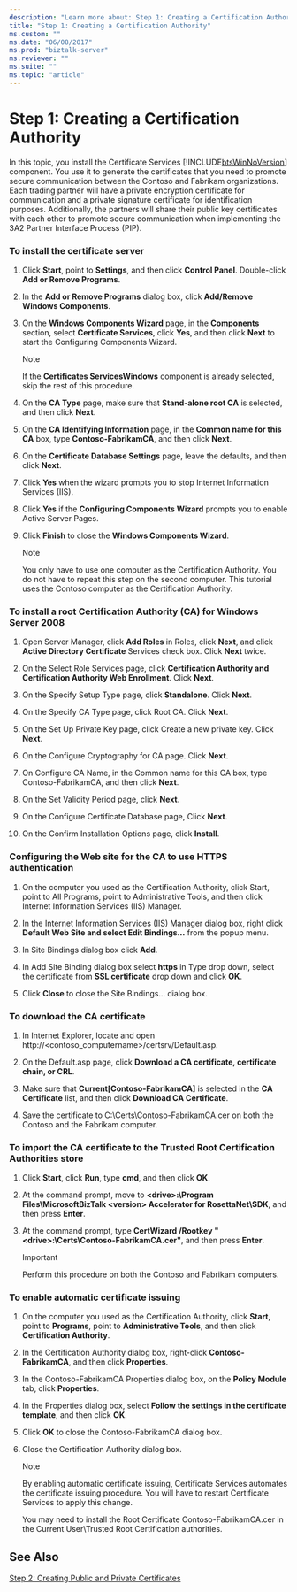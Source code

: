```yaml
---
description: "Learn more about: Step 1: Creating a Certification Authority"
title: "Step 1: Creating a Certification Authority"
ms.custom: ""
ms.date: "06/08/2017"
ms.prod: "biztalk-server"
ms.reviewer: ""
ms.suite: ""
ms.topic: "article"
---
```

# Step 1: Creating a Certification Authority
In this topic, you install the Certificate Services [!INCLUDE[btsWinNoVersion](../../includes/btswinnoversion-md.md)] component. You use it to generate the certificates that you need to promote secure communication between the Contoso and Fabrikam organizations. Each trading partner will have a private encryption certificate for communication and a private signature certificate for identification purposes. Additionally, the partners will share their public key certificates with each other to promote secure communication when implementing the 3A2 Partner Interface Process (PIP).  
  
### To install the certificate server  
  
1.  Click **Start**, point to **Settings**, and then click **Control Panel**. Double-click **Add or Remove Programs**.  
  
2.  In the **Add or Remove Programs** dialog box, click **Add/Remove Windows Components**.  
  
3.  On the **Windows Components Wizard** page, in the **Components** section, select **Certificate Services**, click **Yes**, and then click **Next** to start the Configuring Components Wizard.  
  
    > [!NOTE]
    >  If the **Certificates ServicesWindows** component is already selected, skip the rest of this procedure.  
  
4.  On the **CA Type** page, make sure that **Stand-alone root CA** is selected, and then click **Next**.  
  
5.  On the **CA Identifying Information** page, in the **Common name for this CA** box, type **Contoso-FabrikamCA**, and then click **Next**.  
  
6.  On the **Certificate Database Settings** page, leave the defaults, and then click **Next**.  
  
7.  Click **Yes** when the wizard prompts you to stop Internet Information Services (IIS).  
  
8.  Click **Yes** if the **Configuring Components Wizard** prompts you to enable Active Server Pages.  
  
9. Click **Finish** to close the **Windows Components Wizard**.  
  
    > [!NOTE]
    >  You only have to use one computer as the Certification Authority. You do not have to repeat this step on the second computer. This tutorial uses the Contoso computer as the Certification Authority.  
  
### To install a root Certification Authority (CA) for Windows Server 2008  
  
1.  Open Server Manager, click **Add Roles** in Roles, click **Next**, and click **Active Directory Certificate** Services check box. Click **Next** twice.  
  
2.  On the Select Role Services page, click **Certification Authority and Certification Authority Web Enrollment**. Click **Next**.  
  
3.  On the Specify Setup Type page, click **Standalone**. Click **Next**.  
  
4.  On the Specify CA Type page, click Root CA. Click **Next**.  
  
5.  On the Set Up Private Key page, click Create a new private key. Click **Next**.  
  
6.  On the Configure Cryptography for CA page. Click **Next**.  
  
7.  On Configure CA Name, in the Common name for this CA box, type Contoso-FabrikamCA, and then click **Next**.  
  
8.  On the Set Validity Period page, click **Next**.  
  
9. On the Configure Certificate Database page, Click **Next**.  
  
10. On the Confirm Installation Options page, click **Install**.  
  
### Configuring the Web site for the CA to use HTTPS authentication  
  
1.  On the computer you used as the Certification Authority, click Start, point to All Programs, point to Administrative Tools, and then click Internet Information Services (IIS) Manager.  
  
2.  In the Internet Information Services (IIS) Manager dialog box, right click **Default Web Site and select Edit Bindings…** from the popup menu.  
  
3.  In Site Bindings dialog box click **Add**.  
  
4.  In Add Site Binding dialog box select **https** in Type drop down, select the certificate from **SSL certificate** drop down and click **OK**.  
  
5.  Click **Close** to close the Site Bindings… dialog box.  
  
### To download the CA certificate  
  
1.  In Internet Explorer, locate and open http://<contoso_computername>/certsrv/Default.asp.  
  
2.  On the Default.asp page, click **Download a CA certificate, certificate chain, or CRL**.  
  
3.  Make sure that **Current[Contoso-FabrikamCA]** is selected in the **CA Certificate** list, and then click **Download CA Certificate**.  
  
4.  Save the certificate to C:\Certs\Contoso-FabrikamCA.cer on both the Contoso and the Fabrikam computer.  
  
### To import the CA certificate to the Trusted Root Certification Authorities store  
  
1.  Click **Start**, click **Run**, type **cmd**, and then click **OK**.  
  
2.  At the command prompt, move to **\<drive\>:\Program Files\MicrosoftBizTalk \<version\> Accelerator for RosettaNet\SDK**, and then press **Enter**.  
  
3.  At the command prompt, type **CertWizard /Rootkey "\<drive\>:\Certs\Contoso-FabrikamCA.cer"**, and then press **Enter**.  
  
    > [!IMPORTANT]
    >  Perform this procedure on both the Contoso and Fabrikam computers.  
  
### To enable automatic certificate issuing  
  
1.  On the computer you used as the Certification Authority, click **Start**, point to **Programs**, point to **Administrative Tools**, and then click **Certification Authority**.  
  
2.  In the Certification Authority dialog box, right-click **Contoso-FabrikamCA**, and then click **Properties**.  
  
3.  In the Contoso-FabrikamCA Properties dialog box, on the **Policy Module** tab, click **Properties**.  
  
4.  In the Properties dialog box, select **Follow the settings in the certificate template**, and then click **OK**.  
  
5.  Click **OK** to close the Contoso-FabrikamCA dialog box.  
  
6.  Close the Certification Authority dialog box.  
  
    > [!NOTE]
    >  By enabling automatic certificate issuing, Certificate Services automates the certificate issuing procedure. You will have to restart Certificate Services to apply this change.  
    >   
    >  You may need to install the Root Certificate Contoso-FabrikamCA.cer in the Current User\Trusted Root Certification authorities.  
  
## See Also  
 [Step 2: Creating Public and Private Certificates](../../adapters-and-accelerators/accelerator-rosettanet/step-2-creating-public-and-private-certificates.md)
